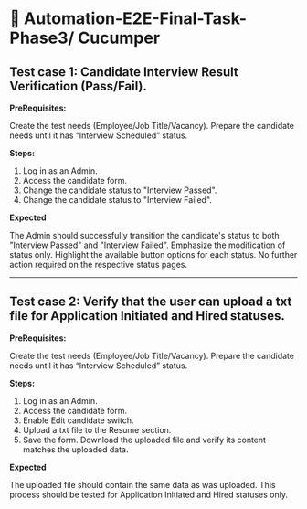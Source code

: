 # 🤖 Automation-E2E-Final-Task-Phase3/ Cucumper

## Test case 1: Candidate Interview Result Verification (Pass/Fail).

**PreRequisites:**

Create the test needs (Employee/Job Title/Vacancy).
Prepare the candidate needs until it has “Interview Scheduled” status.

**Steps:**

1. Log in as an Admin.
2. Access the candidate form.
3. Change the candidate status to "Interview Passed".
4. Change the candidate status to "Interview Failed".

**Expected**

The Admin should successfully transition the candidate's status to both "Interview Passed" and "Interview Failed".
Emphasize the modification of status only. Highlight the available button options for each status. No further action required on the respective status pages.

________________________________________________________________________

## Test case 2: Verify that the user can upload a txt file for Application Initiated and Hired statuses.

**PreRequisites:**

Create the test needs (Employee/Job Title/Vacancy).
Prepare the candidate needs until it has “Interview Scheduled” status.

**Steps:**

1. Log in as an Admin.
2. Access the candidate form.
3. Enable Edit candidate switch.
4. Upload a txt file to the Resume section.
5. Save the form. Download the uploaded file and verify its content matches the uploaded data.

**Expected**

The uploaded file should contain the same data as was uploaded.
This process should be tested for Application Initiated and Hired statuses only.
